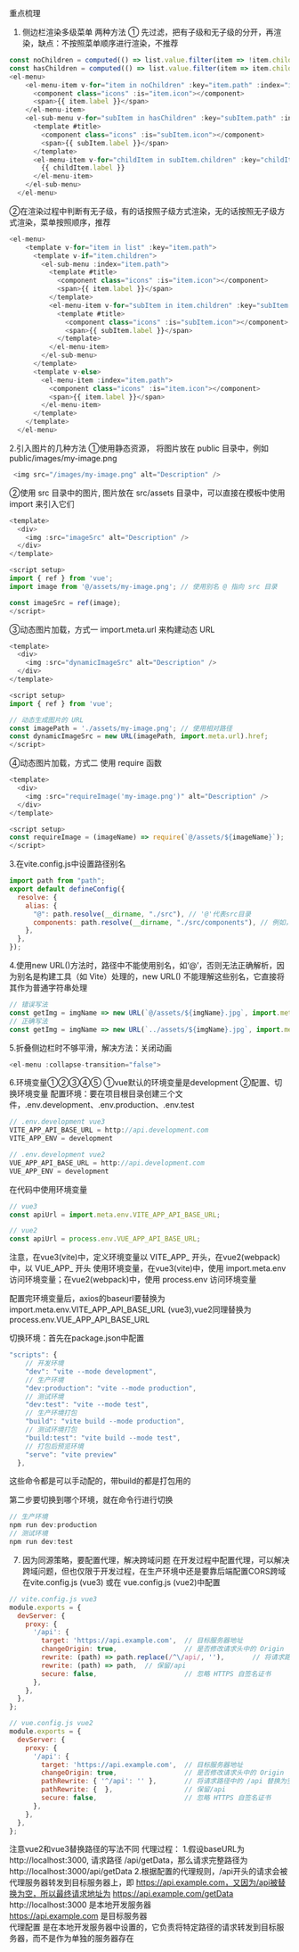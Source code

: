 重点梳理
1. 侧边栏渲染多级菜单
两种方法
① 先过滤，把有子级和无子级的分开，再渲染，缺点：不按照菜单顺序进行渲染，不推荐
```javascript
const noChildren = computed(() => list.value.filter(item => !item.children))
const hasChildren = computed(() => list.value.filter(item => item.children))
<el-menu>
    <el-menu-item v-for="item in noChildren" :key="item.path" :index="item.path">
      <component class="icons" :is="item.icon"></component>
      <span>{{ item.label }}</span>
    </el-menu-item>
    <el-sub-menu v-for="subItem in hasChildren" :key="subItem.path" :index="subItem.path">
      <template #title>
        <component class="icons" :is="subItem.icon"></component>
        <span>{{ subItem.label }}</span>
      </template>
      <el-menu-item v-for="childItem in subItem.children" :key="childItem.path" :index="childItem.path">
        {{ childItem.label }}
      </el-menu-item>
    </el-sub-menu>
  </el-menu>
```
②在渲染过程中判断有无子级，有的话按照子级方式渲染，无的话按照无子级方式渲染，菜单按照顺序，推荐
```javascript
<el-menu>
    <template v-for="item in list" :key="item.path">
      <template v-if="item.children">
        <el-sub-menu :index="item.path">
          <template #title>
            <component class="icons" :is="item.icon"></component>
            <span>{{ item.label }}</span>
          </template>
          <el-menu-item v-for="subItem in item.children" :key="subItem.path" :index="subItem.path">
            <template #title>
              <component class="icons" :is="subItem.icon"></component>
              <span>{{ subItem.label }}</span>
            </template>
          </el-menu-item>
        </el-sub-menu>
      </template>
      <template v-else>
        <el-menu-item :index="item.path">
          <component class="icons" :is="item.icon"></component>
          <span>{{ item.label }}</span>
        </el-menu-item>
      </template>
    </template>
  </el-menu>

```
2.引入图片的几种方法
①使用静态资源， 将图片放在 public 目录中，例如 public/images/my-image.png
```javascript
 <img src="/images/my-image.png" alt="Description" />
```

②使用 src 目录中的图片, 图片放在 src/assets 目录中，可以直接在模板中使用 import 来引入它们
```javascript
<template>
  <div>
    <img :src="imageSrc" alt="Description" />
  </div>
</template>

<script setup>
import { ref } from 'vue';
import image from '@/assets/my-image.png'; // 使用别名 @ 指向 src 目录

const imageSrc = ref(image);
</script>

```

③动态图片加载，方式一 import.meta.url 来构建动态 URL
```javascript
<template>
  <div>
    <img :src="dynamicImageSrc" alt="Description" />
  </div>
</template>

<script setup>
import { ref } from 'vue';

// 动态生成图片的 URL
const imagePath = './assets/my-image.png'; // 使用相对路径
const dynamicImageSrc = new URL(imagePath, import.meta.url).href;
</script>

```

④动态图片加载，方式二 使用 require 函数
```javascript
<template>
  <div>
    <img :src="requireImage('my-image.png')" alt="Description" />
  </div>
</template>

<script setup>
const requireImage = (imageName) => require(`@/assets/${imageName}`);
</script>

```

3.在vite.config.js中设置路径别名
```javascript
import path from "path";
export default defineConfig({
  resolve: {
    alias: {
      "@": path.resolve(__dirname, "./src"), // '@'代表src目录
      components: path.resolve(__dirname, "./src/components"), // 例如，设置 'components' 别名
    },
  },
});
```


4.使用new URL()方法时，路径中不能使用别名，如‘@’，否则无法正确解析，因为别名是构建工具（如 Vite）处理的，new URL() 不能理解这些别名，它直接将其作为普通字符串处理
```javascript
// 错误写法
const getImg = imgName => new URL(`@/assets/${imgName}.jpg`, import.meta.url).href
// 正确写法
const getImg = imgName => new URL(`../assets/${imgName}.jpg`, import.meta.url).href
```

5.折叠侧边栏时不够平滑，解决方法：关闭动画
```javascript
<el-menu :collapse-transition="false">
```

6.环境变量①②③④⑤
①vue默认的环境变量是development
②配置、切换环境变量
配置环境：要在项目根目录创建三个文件，.env.development、.env.production、.env.test
```javascript
// .env.development vue3
VITE_APP_API_BASE_URL = http://api.development.com
VITE_APP_ENV = development

// .env.development vue2
VUE_APP_API_BASE_URL = http://api.development.com
VUE_APP_ENV = development

```
在代码中使用环境变量
```javascript
// vue3
const apiUrl = import.meta.env.VITE_APP_API_BASE_URL;

// vue2
const apiUrl = process.env.VUE_APP_API_BASE_URL;
```
注意，在vue3(vite)中，定义环境变量以 VITE_APP_ 开头，在vue2(webpack)中，以 VUE_APP_ 开头
使用环境变量，在vue3(vite)中，使用 import.meta.env 访问环境变量；在vue2(webpack)中，使用 process.env 访问环境变量

配置完环境变量后，axios的baseurl要替换为 import.meta.env.VITE_APP_API_BASE_URL (vue3),vue2同理替换为 process.env.VUE_APP_API_BASE_URL

切换环境：首先在package.json中配置
```javascript
"scripts": {
    // 开发环境
    "dev": "vite --mode development",
    // 生产环境
    "dev:production": "vite --mode production",
    // 测试环境
    "dev:test": "vite --mode test",
    // 生产环境打包
    "build": "vite build --mode production",
    // 测试环境打包
    "build:test": "vite build --mode test",
    // 打包后预览环境
    "serve": "vite preview"
  },
```
这些命令都是可以手动配的，带build的都是打包用的

第二步要切换到哪个环境，就在命令行进行切换
```javascript
// 生产环境
npm run dev:production
// 测试环境
npm run dev:test
```

7. 因为同源策略，要配置代理，解决跨域问题
在开发过程中配置代理，可以解决跨域问题，但也仅限于开发过程，在生产环境中还是要靠后端配置CORS跨域
在vite.config.js (vue3) 或在 vue.config.js (vue2)中配置
```javascript
// vite.config.js vue3
module.exports = {
  devServer: {
    proxy: {
      '/api': {
        target: 'https://api.example.com',  // 目标服务器地址
        changeOrigin: true,                 // 是否修改请求头中的 Origin
        rewrite: (path) => path.replace(/^\/api/, ''),       // 将请求路径中的 /api 替换为空
        rewrite: (path) => path,  // 保留/api
        secure: false,                      // 忽略 HTTPS 自签名证书
      },
    },
  },
};

// vue.config.js vue2
module.exports = {
  devServer: {
    proxy: {
      '/api': {
        target: 'https://api.example.com',  // 目标服务器地址
        changeOrigin: true,                 // 是否修改请求头中的 Origin
        pathRewrite: { '^/api': '' },       // 将请求路径中的 /api 替换为空
        pathRewrite: {  },                  // 保留/api
        secure: false,                      // 忽略 HTTPS 自签名证书
      },
    },
  },
};

```
注意vue2和vue3替换路径的写法不同
代理过程：
1.假设baseURL为 http://localhost:3000, 请求路径 /api/getData，那么请求完整路径为 http://localhost:3000/api/getData
2.根据配置的代理规则，/api开头的请求会被代理服务器转发到目标服务器上，即 https://api.example.com，又因为/api被替换为空，所以最终请求地址为 https://api.example.com/getData <br>
http://localhost:3000 是本地开发服务器 <br>
https://api.example.com 是目标服务器 <br>
代理配置 是在本地开发服务器中设置的，它负责将特定路径的请求转发到目标服务器，而不是作为单独的服务器存在 <br>

